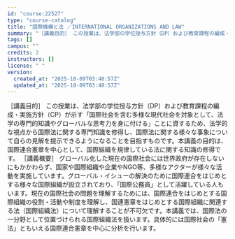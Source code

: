 ```yaml
---
id: "course:22527"
type: "course-catalog"
title: "国際機構と法 ／INTERNATIONAL ORGANIZATIONS AND LAW"
summary: "［講義目的］ この授業は、法学部の学位授与方針（DP）および教育課程の編成・実施方針（CP）が示す「国際社会を含む多様な現代社会を対象として、法学の専門的知識やグローバルな思考力を身に付ける」ことに資するため、法学的な視点から国際法に関する…"
tags: []
campus: ""
credits: 2
instructors: []
license: " "
version:
  created_at: "2025-10-09T03:48:57Z"
  updated_at: "2025-10-09T03:48:57Z"
---
```


［講義目的］ この授業は、法学部の学位授与方針（DP）および教育課程の編成・実施方針（CP）が示す「国際社会を含む多様な現代社会を対象として、法学の専門的知識やグローバルな思考力を身に付ける」ことに資するため、法学的な視点から国際法に関する専門知識を修得し、国際法に関する様々な事象について自らの見解を提示できるようになることを目指すものです。本講義の目的は、国際連合憲章を中心として、国際組織を規律している法に関する知識の修得です。 ［講義概要］ グローバル化した現在の国際社会には世界政府が存在しないにもかかわらず、国家や国際組織や企業やNGO等、多様なアクターが様々な活動を実施しています。グローバル・イシューの解決のために国際連合をはじめとする様々な国際組織が設立されており、「国際公務員」として活躍している人もいます。現在の国際社会の問題を理解するためには、国際連合をはじめとする国際組織の役割・活動や制度を理解し、国連憲章をはじめとする国際組織に関連する法（国際組織法）について理解することが不可欠です。本講義では、国際法の一分野として位置づけられる国際組織法を扱います。具体的には国際社会の「憲法」ともいえる国際連合憲章を中心に分析を行います。
